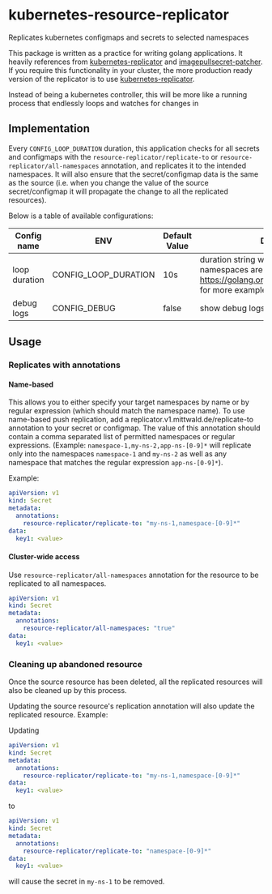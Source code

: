 # kubernetes-resource-replicator
Replicates kubernetes configmaps and secrets to selected namespaces

This package is written as a practice for writing golang applications. It heavily references from [kubernetes-replicator](https://github.com/mittwald/kubernetes-replicator) and [imagepullsecret-patcher](https://github.com/titansoft-pte-ltd/imagepullsecret-patcher). If you require this functionality in your cluster, the more production ready version of the replicator is to use [kubernetes-replicator](https://github.com/mittwald/kubernetes-replicator).

Instead of being a kubernetes controller, this will be more like a running process that endlessly loops and watches for changes in 

## Implementation

Every `CONFIG_LOOP_DURATION` duration, this application checks for all secrets and configmaps with the `resource-replicator/replicate-to` or `resource-replicator/all-namespaces` annotation, and replicates it to the intended namespaces. It will also ensure that the secret/configmap data is the same as the source (i.e. when you change the value of the source secret/configmap it will propagate the change to all the replicated resources).

Below is a table of available configurations:

| Config name          | ENV     | Default Value | Description |
|--------------|-----------|------------|---------|
| loop duration | CONFIG_LOOP_DURATION      | 10s        | duration string which defines how often namespaces are checked, see https://golang.org/pkg/time/#ParseDuration for more examples
| debug logs | CONFIG_DEBUG      | false        | show debug logs


## Usage

### Replicates with annotations

#### Name-based

This allows you to either specify your target namespaces by name or by regular expression (which should match the namespace name). To use name-based push replication, add a replicator.v1.mittwald.de/replicate-to annotation to your secret or configmap. The value of this annotation should contain a comma separated list of permitted namespaces or regular expressions. (Example: `namespace-1,my-ns-2,app-ns-[0-9]*` will replicate only into the namespaces `namespace-1` and `my-ns-2` as well as any namespace that matches the regular expression `app-ns-[0-9]*`).

Example:

```yaml
apiVersion: v1
kind: Secret
metadata:
  annotations:
    resource-replicator/replicate-to: "my-ns-1,namespace-[0-9]*"
data:
  key1: <value>
```

#### Cluster-wide access

Use `resource-replicator/all-namespaces` annotation for the resource to be replicated to all namespaces.

```yaml
apiVersion: v1
kind: Secret
metadata:
  annotations:
    resource-replicator/all-namespaces: "true"
data:
  key1: <value>
```

### Cleaning up abandoned resource

Once the source resource has been deleted, all the replicated resources will also be cleaned up by this process. 

Updating the source resource's replication annotation will also update the replicated resource.
Example:

Updating

```yaml
apiVersion: v1
kind: Secret
metadata:
  annotations:
    resource-replicator/replicate-to: "my-ns-1,namespace-[0-9]*"
data:
  key1: <value>
```

to

```yaml
apiVersion: v1
kind: Secret
metadata:
  annotations:
    resource-replicator/replicate-to: "namespace-[0-9]*"
data:
  key1: <value>
```

will cause the secret in `my-ns-1` to be removed.
